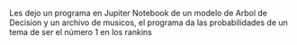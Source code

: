 Les dejo un programa en Jupiter Notebook de un modelo de Arbol de Decision y un archivo de musicos, el programa da las probabilidades de un tema de ser el número 1 en los rankins
